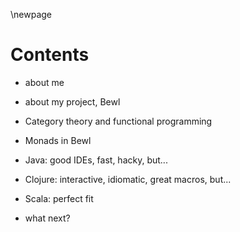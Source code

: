\newpage

# Contents

- about me

- about my project, Bewl

- Category theory and functional programming

- Monads in Bewl

- Java: good IDEs, fast, hacky, but...

- Clojure: interactive, idiomatic, great macros, but...

- Scala: perfect fit

- what next?
